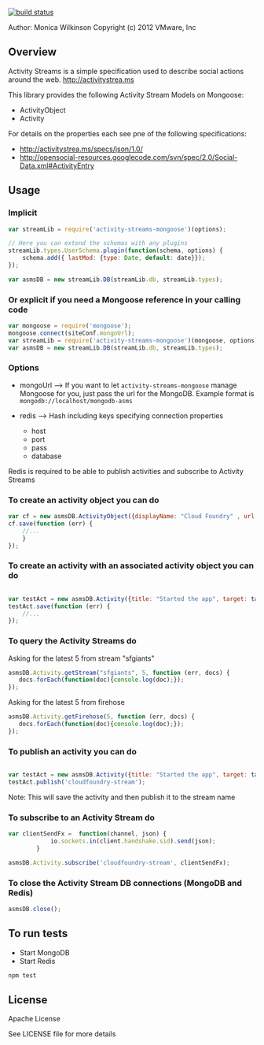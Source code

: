 [![build status](https://secure.travis-ci.org/ciberch/activity-streams-mongoose.png)](http://travis-ci.org/ciberch/activity-streams-mongoose)

Author: Monica Wilkinson
Copyright (c) 2012 VMware, Inc

## Overview

Activity Streams is a simple specification used to describe social actions around the web. http://activitystrea.ms

This library provides the following Activity Stream Models on Mongoose:

* ActivityObject
* Activity

For details on the properties each see pne of the following specifications:

* http://activitystrea.ms/specs/json/1.0/
* http://opensocial-resources.googlecode.com/svn/spec/2.0/Social-Data.xml#ActivityEntry


## Usage

### Implicit

```javascript
var streamLib = require('activity-streams-mongoose')(options);

// Here you can extend the schemas with any plugins
streamLib.types.UserSchema.plugin(function(schema, options) {
    schema.add({ lastMod: {type: Date, default: date}});
});

var asmsDB = new streamLib.DB(streamLib.db, streamLib.types);
```

### Or explicit if you need a Mongoose reference in your calling code

```javascript
var mongoose = require('mongoose');
mongoose.connect(siteConf.mongoUrl);
var streamLib = require('activity-streams-mongoose')(mongoose, options);
var asmsDB = new streamLib.DB(streamLib.db, streamLib.types);
```

### Options

- mongoUrl --> If you want to let `activity-streams-mongoose` manage Mongoose for you, just pass the url for the MongoDB.
Example format is `mongodb://localhost/mongodb-asms`

- redis --> Hash including keys specifying connection properties
  - host
  - port
  - pass
  - database

Redis is required to be able to publish activities and subscribe to Activity Streams

### To create an activity object you can do

```javascript
var cf = new asmsDB.ActivityObject({displayName: "Cloud Foundry" , url: "http://www.cloudfoundry.com"});
cf.save(function (err) {
    //...
    }
});

```

### To create an activity with an associated activity object you can do

```javascript

var testAct = new asmsDB.Activity({title: "Started the app", target: target._id});
testAct.save(function (err) {
    //...
});

```


### To query the Activity Streams do

Asking for the latest 5 from stream "sfgiants"

```javascript
asmsDB.Activity.getStream("sfgiants", 5, function (err, docs) {
   docs.forEach(function(doc){console.log(doc);});
});

```

Asking for the latest 5 from firehose

```javascript
asmsDB.Activity.getFirehose(5, function (err, docs) {
   docs.forEach(function(doc){console.log(doc);});
});

```

### To publish an activity you can do

```javascript

var testAct = new asmsDB.Activity({title: "Started the app", target: target._id});
testAct.publish('cloudfoundry-stream');

```

Note: This will save the activity and then publish it to the stream name


### To subscribe to an Activity Stream do

```javascript
var clientSendFx =  function(channel, json) {
            io.sockets.in(client.handshake.sid).send(json);
        }

asmsDB.Activity.subscribe('cloudfoundry-stream', clientSendFx);
```


### To close the Activity Stream DB connections (MongoDB and Redis)

```javascript
asmsDB.close();
```

## To run tests

- Start MongoDB
- Start Redis

``` bash
npm test
```

## License

Apache License

See LICENSE file for more details

